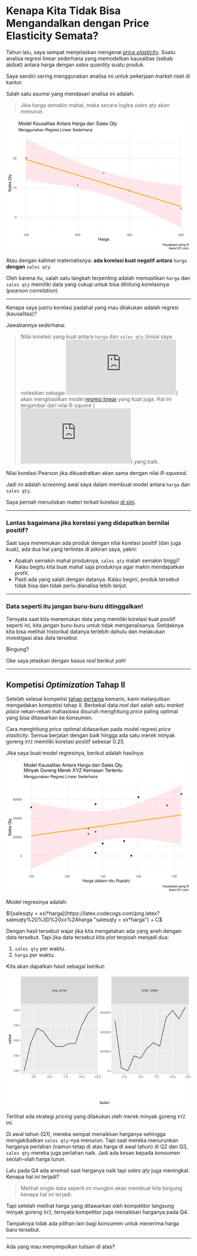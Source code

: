 Kenapa Kita Tidak Bisa Mengandalkan dengan Price Elasticity Semata?
================

Tahun lalu, saya sempat menjelaskan mengenai [*price
elasticity*](https://ikanx101.com/blog/blog-posting-regresi/). Suatu
analisa regresi linear sederhana yang memodelkan kausalitas (sebab
akibat) antara harga dengan *sales quantity* suatu produk.

Saya sendiri sering menggunakan analisa ini untuk pekerjaan market riset
di kantor.

Salah satu asumsi yang mendasari analisa ini adalah:

> Jika harga semakin mahal, maka secara logika *sales qty* akan menurun.

<img src="post_files/figure-gfm/unnamed-chunk-1-1.png" width="672" style="display: block; margin: auto;" />

Atau dengan kalimat matematisnya: **ada korelasi kuat negatif antara**
`harga` **dengan** `sales qty`.

Oleh karena itu, salah satu langkah terpenting adalah memastikan `harga`
dan `sales qty` memiliki data yang cukup untuk bisa dihitung korelasinya
(*pearson correlation*).

-----

Kenapa saya justru korelasi padahal yang mau dilakukan adalah regresi
(kausalitas)?

Jawabannya sederhana:

> Nilai korelasi yang kuat antara `harga` dan `sales qty` (misal saya
> notasikan sebagai ![R](https://latex.codecogs.com/png.latex?R "R"))
> akan menghasilkan model [regresi
> linear](https://ikanx101.com/blog/belajar-regresi/) yang kuat juga.
> Hal ini tergambar dari nilai *R-square*
> (![R^2](https://latex.codecogs.com/png.latex?R%5E2 "R^2")) yang baik.

Nilai korelasi Pearson jika dikuadratkan akan sama dengan nilai
*R-squared*.

Jadi ini adalah *screening* awal saya dalam membuat model antara `harga`
dan `sales qty`.

Saya pernah menuliskan materi terkait korelasi [di
sini](https://ikanx101.com/blog/materi-korelasi/).

-----

### Lantas bagaimana jika korelasi yang didapatkan bernilai positif?

Saat saya menemukan ada produk dengan nilai korelasi positif (dan juga
kuat), ada dua hal yang terlintas di pikiran saya, yakni:

  - Apakah semakin mahal produknya, `sales qty` malah semakin tinggi?
    Kalau begitu kita buat mahal saja produknya agar makin mendapatkan
    profit.
  - Pasti ada yang salah dengan datanya. Kalau begini, produk tersebut
    tidak bisa dan tidak perlu dianalisa lebih lanjut.

-----

### Data seperti itu jangan buru-buru ditinggalkan\!

Ternyata saat kita menemukan data yang memiliki korelasi kuat positif
seperti ini, kita jangan buru-buru untuk tidak menganalisanya.
Setidaknya kita bisa melihat historikal datanya terlebih dahulu dan
melakukan investigasi atas data tersebut.

Bingung?

Oke saya jelaskan dengan kasus *real* berikut *yah*\!

-----

## Kompetisi *Optimization* Tahap II

Setelah selesai kompetisi [tahap
pertama](https://ikanx101.com/blog/binary-marketplace/) kemarin, kami
melanjutkan mengadakan kompetisi tahap II. Berbekal data *real* dari
salah satu *market place* rekan-rekan mahasiswa disuruh menghitung
*price* paling optimal yang bisa ditawarkan ke konsumen.

Cara menghitung *price* optimal didasarkan pada model regresi *price
elasticity*. Semua berjalan dengan baik hingga ada satu merek minyak
goreng `XYZ` memiliki korelasi positif sebesar 0.25.

Jika saya buat model regresinya, berikut adalah hasilnya:

<img src="post_files/figure-gfm/unnamed-chunk-3-1.png" width="672" style="display: block; margin: auto;" />

Model regresinya adalah:

$![salesqty =
xx\*harga](https://latex.codecogs.com/png.latex?salesqty%20%3D%20xx%2Aharga
"salesqty = xx*harga") + C$

Dengan hasil tersebut wajar jika kita mengatakan ada yang aneh dengan
data tersebut. Tapi jika data tersebut kita *plot* terpisah menjadi dua:

1.  `sales qty` per waktu.
2.  `harga` per waktu.

Kita akan dapatkan hasil sebagai berikut:

![](post_files/figure-gfm/unnamed-chunk-4-1.png)<!-- -->

Terlihat ada strategi *pricing* yang dilakukan oleh merek minyak goreng
`XYZ` ini.

Di awal tahun (Q1), mereka sempat menaikkan harganya sehingga
mengakibatkan `sales qty`-nya menurun. Tapi saat mereka menurunkan
harganya perlahan (namun tetap di atas harga di awal tahun) di Q2 dan
Q3, `sales qty` mereka juga perlahan naik. Jadi ada kesan kepada
konsumen seolah-olah harga turun.

Lalu pada Q4 ada anomali saat harganya naik tapi *sales qty* juga
meningkat. Kenapa hal ini terjadi?

> Melihat *single* data seperti ini mungkin akan membuat kita bingung
> kenapa hal ini terjadi.

Tapi setelah melihat harga yang ditawarkan oleh kompetitor langsung
minyak goreng `XYZ`, ternyata kompetitor juga menaikkan harganya pada
Q4.

Tampaknya tidak ada pilihan lain bagi konsumen untuk menerima harga baru
tersebut.

-----

Ada yang mau menyimpulkan tulisan di atas?

